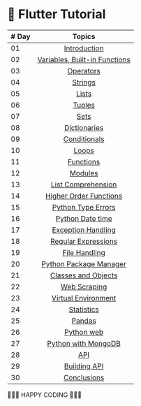 # 🍃 Flutter Tutorial

|# Day | Topics                                                    |
|------|:---------------------------------------------------------:|
| 01  |  [Introduction](./readme.md)|
| 02  |  [Variables, Built-in Functions](./02_Day_Variables_builtin_functions/02_variables_builtin_functions.md)|
| 03  |  [Operators](./03_Day_Operators/03_operators.md)|
| 04  |  [Strings](./04_Day_Strings/04_strings.md)|
| 05  |  [Lists](./05_Day_Lists/05_lists.md)|
| 06  |  [Tuples](./06_Day_Tuples/06_tuples.md)|
| 07  |  [Sets](./07_Day_Sets/07_sets.md)|
| 08  |  [Dictionaries](./08_Day_Dictionaries/08_dictionaries.md)|
| 09  |  [Conditionals](./09_Day_Conditionals/09_conditionals.md)|
| 10  |  [Loops](./10_Day_Loops/10_loops.md)|
| 11  |  [Functions](./11_Day_Functions/11_functions.md)|
| 12  |  [Modules](./12_Day_Modules/12_modules.md)|
| 13  |  [List Comprehension](./13_Day_List_comprehension/13_list_comprehension.md)|
| 14  |  [Higher Order Functions](./14_Day_Higher_order_functions/14_higher_order_functions.md)|     
| 15  |  [Python Type Errors](./15_Day_Python_type_errors/15_python_type_errors.md)| 
| 16 |  [Python Date time](./16_Day_Python_date_time/16_python_datetime.md) |     
| 17 |  [Exception Handling](./17_Day_Exception_handling/17_exception_handling.md)|    
| 18 |  [Regular Expressions](./18_Day_Regular_expressions/18_regular_expressions.md)|    
| 19 |  [File Handling](./19_Day_File_handling/19_file_handling.md)|
| 20 |  [Python Package Manager](./20_Day_Python_package_manager/20_python_package_manager.md)|
| 21 |  [Classes and Objects](./21_Day_Classes_and_objects/21_classes_and_objects.md)|
| 22 |  [Web Scraping](./22_Day_Web_scraping/22_web_scraping.md)|
| 23 |  [Virtual Environment](./23_Day_Virtual_environment/23_virtual_environment.md)|
| 24 |  [Statistics](./24_Day_Statistics/24_statistics.md)|
| 25 |  [Pandas](./25_Day_Pandas/25_pandas.md)|
| 26 |  [Python web](./26_Day_Python_web/26_python_web.md)|
| 27 |  [Python with MongoDB](./27_Day_Python_with_mongodb/27_python_with_mongodb.md)|
| 28 |  [API](./28_Day_API/28_API.md)|
| 29 |  [Building API](./29_Day_Building_API/29_building_API.md)|
| 30 |  [Conclusions](./30_Day_Conclusions/30_conclusions.md)|

🧡🧡🧡 HAPPY CODING 🧡🧡🧡


